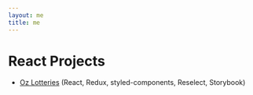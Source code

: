 ```yaml
---
layout: me
title: me
---
```


# React Projects

<ul class="project-list">
    <li>
        <a href="https://www.ozlotteries.com/" target="_blank">Oz Lotteries</a> (React, Redux, styled-components, Reselect, Storybook)
    </li>
</ul>

